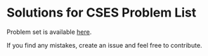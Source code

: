 # Solutions for CSES Problem List

Problem set is available [here](https://cses.fi/problemset/).

If you find any mistakes, create an issue and feel free to contribute.